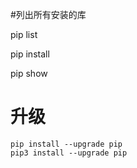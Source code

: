 #列出所有安装的库

pip list

pip install

pip show


# 升级

```
pip install --upgrade pip
pip3 install --upgrade pip
```
